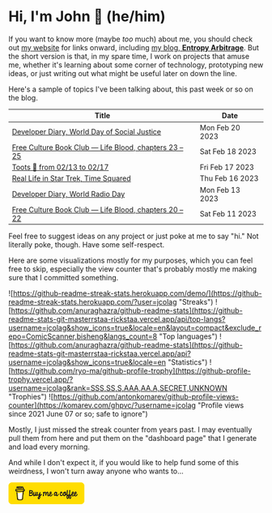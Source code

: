 # Hi, I'm John 👋 (he/him)

If you want to know more (maybe *too* much) about me, you should check out [my website](https://john.colagioia.net/) for links onward, including [my blog, **Entropy Arbitrage**](https://john.colagioia.net/blog).  But the short version is that, in my spare time, I work on projects that amuse me, whether it's learning about some corner of technology, prototyping new ideas, or just writing out what might be useful later on down the line.

Here's a sample of topics I've been talking about, this past week or so on the blog.

|Title|Date|
|-----|-------|
|[Developer Diary, World Day of Social Justice](https://john.colagioia.net/blog/2023/02/20/social-justice.html)|Mon Feb 20 2023|
|[Free Culture Book Club — Life Blood, chapters 23 – 25](https://john.colagioia.net/blog/2023/02/18/life-blood-8.html)|Sat Feb 18 2023|
|[Toots 🐘 from 02/13 to 02/17](https://john.colagioia.net/blog/2023/02/17/week.html)|Fri Feb 17 2023|
|[Real Life in Star Trek, Time Squared](https://john.colagioia.net/blog/2023/02/16/time-squared.html)|Thu Feb 16 2023|
|[Developer Diary, World Radio Day](https://john.colagioia.net/blog/2023/02/13/radio.html)|Mon Feb 13 2023|
|[Free Culture Book Club — Life Blood, chapters 20 – 22](https://john.colagioia.net/blog/2023/02/11/life-blood-7.html)|Sat Feb 11 2023|

Feel free to suggest ideas on any project or just poke at me to say "hi." Not literally poke, though. Have some self-respect.

Here are some visualizations mostly for my purposes, which you can feel free to skip, especially the view counter that's probably mostly me making sure that I committed something.

![https://github-readme-streak-stats.herokuapp.com/demo/](https://github-readme-streak-stats.herokuapp.com/?user=jcolag "Streaks")
![https://github.com/anuraghazra/github-readme-stats](https://github-readme-stats-git-masterrstaa-rickstaa.vercel.app/api/top-langs?username=jcolag&show_icons=true&locale=en&layout=compact&exclude_repo=ComicScanner,bisheng&langs_count=8 "Top languages")
![https://github.com/anuraghazra/github-readme-stats](https://github-readme-stats-git-masterrstaa-rickstaa.vercel.app/api?username=jcolag&show_icons=true&locale=en "Statistics")
![https://github.com/ryo-ma/github-profile-trophy](https://github-profile-trophy.vercel.app/?username=jcolag&rank=SSS,SS,S,AAA,AA,A,SECRET,UNKNOWN "Trophies")
![https://github.com/antonkomarev/github-profile-views-counter](https://komarev.com/ghpvc/?username=jcolag "Profile views since 2021 June 07 or so; safe to ignore")

Mostly, I just missed the streak counter from years past.  I may eventually pull them from here and put them on the "dashboard page" that I generate and load every morning.

And while I don't expect it, if you would like to help fund some of this weirdness, I won't turn away anyone who wants to...

[<img src="images/default-yellow.png" alt="Buy Me a Coffee" width="150px"/>](https://www.buymeacoffee.com/jcolag)
